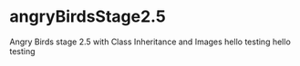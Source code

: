 # angryBirdsStage2.5
Angry Birds stage 2.5 with Class Inheritance and Images
hello testing hello testing
